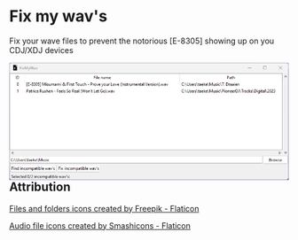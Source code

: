 # Fix my wav's
Fix your wave files to prevent the notorious [E-8305] showing up on you CDJ/XDJ devices 

<img src="doc/screenshot.png"
     alt="Fix my wav's overview"
     style="float: left; margin-right: 10px;" />

## Attribution
<a href="https://www.flaticon.com/free-icons/files-and-folders" title="files and folders icons">Files and folders icons created by Freepik - Flaticon</a>

<a href="https://www.flaticon.com/free-icons/audio-file" title="audio file icons">Audio file icons created by Smashicons - Flaticon</a>